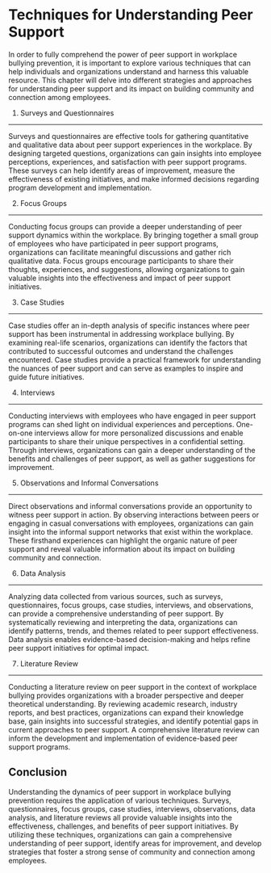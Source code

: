 Techniques for Understanding Peer Support
====================================================

In order to fully comprehend the power of peer support in workplace bullying prevention, it is important to explore various techniques that can help individuals and organizations understand and harness this valuable resource. This chapter will delve into different strategies and approaches for understanding peer support and its impact on building community and connection among employees.

1. Surveys and Questionnaires
-----------------------------

Surveys and questionnaires are effective tools for gathering quantitative and qualitative data about peer support experiences in the workplace. By designing targeted questions, organizations can gain insights into employee perceptions, experiences, and satisfaction with peer support programs. These surveys can help identify areas of improvement, measure the effectiveness of existing initiatives, and make informed decisions regarding program development and implementation.

2. Focus Groups
---------------

Conducting focus groups can provide a deeper understanding of peer support dynamics within the workplace. By bringing together a small group of employees who have participated in peer support programs, organizations can facilitate meaningful discussions and gather rich qualitative data. Focus groups encourage participants to share their thoughts, experiences, and suggestions, allowing organizations to gain valuable insights into the effectiveness and impact of peer support initiatives.

3. Case Studies
---------------

Case studies offer an in-depth analysis of specific instances where peer support has been instrumental in addressing workplace bullying. By examining real-life scenarios, organizations can identify the factors that contributed to successful outcomes and understand the challenges encountered. Case studies provide a practical framework for understanding the nuances of peer support and can serve as examples to inspire and guide future initiatives.

4. Interviews
-------------

Conducting interviews with employees who have engaged in peer support programs can shed light on individual experiences and perceptions. One-on-one interviews allow for more personalized discussions and enable participants to share their unique perspectives in a confidential setting. Through interviews, organizations can gain a deeper understanding of the benefits and challenges of peer support, as well as gather suggestions for improvement.

5. Observations and Informal Conversations
------------------------------------------

Direct observations and informal conversations provide an opportunity to witness peer support in action. By observing interactions between peers or engaging in casual conversations with employees, organizations can gain insight into the informal support networks that exist within the workplace. These firsthand experiences can highlight the organic nature of peer support and reveal valuable information about its impact on building community and connection.

6. Data Analysis
----------------

Analyzing data collected from various sources, such as surveys, questionnaires, focus groups, case studies, interviews, and observations, can provide a comprehensive understanding of peer support. By systematically reviewing and interpreting the data, organizations can identify patterns, trends, and themes related to peer support effectiveness. Data analysis enables evidence-based decision-making and helps refine peer support initiatives for optimal impact.

7. Literature Review
--------------------

Conducting a literature review on peer support in the context of workplace bullying provides organizations with a broader perspective and deeper theoretical understanding. By reviewing academic research, industry reports, and best practices, organizations can expand their knowledge base, gain insights into successful strategies, and identify potential gaps in current approaches to peer support. A comprehensive literature review can inform the development and implementation of evidence-based peer support programs.

Conclusion
----------

Understanding the dynamics of peer support in workplace bullying prevention requires the application of various techniques. Surveys, questionnaires, focus groups, case studies, interviews, observations, data analysis, and literature reviews all provide valuable insights into the effectiveness, challenges, and benefits of peer support initiatives. By utilizing these techniques, organizations can gain a comprehensive understanding of peer support, identify areas for improvement, and develop strategies that foster a strong sense of community and connection among employees.
